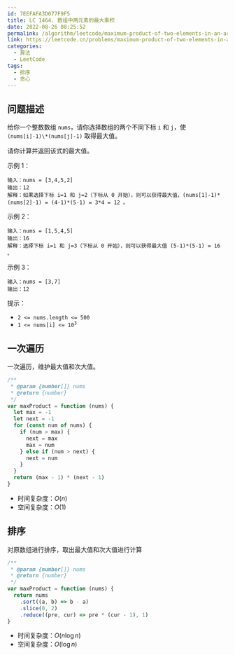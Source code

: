 ```yaml
---
id: 7EEFAFA3D077F9F5
title: LC 1464. 数组中两元素的最大乘积
date: 2022-08-26 08:25:52
permalink: /algorithm/leetcode/maximum-product-of-two-elements-in-an-array
link: https://leetcode.cn/problems/maximum-product-of-two-elements-in-an-array
categories:
  - 算法
  - LeetCode
tags:
  - 排序
  - 贪心
---
```


<Level :type='1'/>

## 问题描述

给你一个整数数组 `nums`，请你选择数组的两个不同下标 `i` 和 `j`，使 `(nums[i]-1)\*(nums[j]-1)` 取得最大值。

请你计算并返回该式的最大值。

示例 1：

```text
输入：nums = [3,4,5,2]
输出：12
解释：如果选择下标 i=1 和 j=2（下标从 0 开始），则可以获得最大值，(nums[1]-1)*(nums[2]-1) = (4-1)*(5-1) = 3*4 = 12 。
```

示例 2：

```text
输入：nums = [1,5,4,5]
输出：16
解释：选择下标 i=1 和 j=3（下标从 0 开始），则可以获得最大值 (5-1)*(5-1) = 16 。
```

示例 3：

```text
输入：nums = [3,7]
输出：12
```

提示：

- `2 <= nums.length <= 500`
- <code>1 <= nums[i] <= 10<sup>3</sup></code>

## 一次遍历

一次遍历，维护最大值和次大值。

```javascript
/**
 * @param {number[]} nums
 * @return {number}
 */
var maxProduct = function (nums) {
  let max = -1
  let next = -1
  for (const num of nums) {
    if (num > max) {
      next = max
      max = num
    } else if (num > next) {
      next = num
    }
  }
  return (max - 1) * (next - 1)
}
```

- 时间复杂度：$O(n)$
- 空间复杂度：$O(1)$

## 排序

对原数组进行排序，取出最大值和次大值进行计算

```javascript
/**
 * @param {number[]} nums
 * @return {number}
 */
var maxProduct = function (nums) {
  return nums
    .sort((a, b) => b - a)
    .slice(0, 2)
    .reduce((pre, cur) => pre * (cur - 1), 1)
}
```

- 时间复杂度：$O(n\log{n})$
- 空间复杂度：$O(\log{n})$
